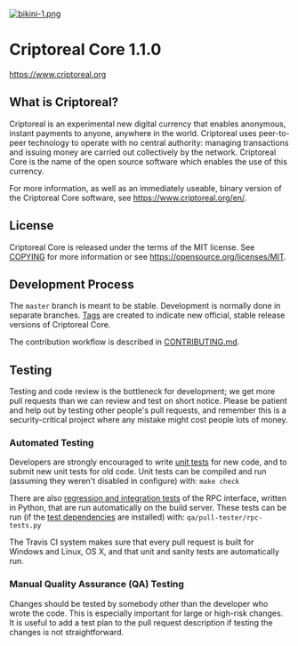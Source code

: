 
[![bikini-1.png](https://i.postimg.cc/CK2kCbB0/bikini-1.png)](https://postimg.cc/CZjRSBsr)



Criptoreal Core 1.1.0
===============================


https://www.criptoreal.org


What is Criptoreal?
----------------

Criptoreal is an experimental new digital currency that enables anonymous, instant
payments to anyone, anywhere in the world. Criptoreal uses peer-to-peer technology
to operate with no central authority: managing transactions and issuing money
are carried out collectively by the network. Criptoreal Core is the name of the open
source software which enables the use of this currency.

For more information, as well as an immediately useable, binary version of
the Criptoreal Core software, see https://www.criptoreal.org/en/.


License
-------

Criptoreal Core is released under the terms of the MIT license. See [COPYING](COPYING) for more
information or see https://opensource.org/licenses/MIT.

Development Process
-------------------

The `master` branch is meant to be stable. Development is normally done in separate branches.
[Tags](https://github.com/criptoreal/criptoreal/tags) are created to indicate new official,
stable release versions of Criptoreal Core.

The contribution workflow is described in [CONTRIBUTING.md](CONTRIBUTING.md).

Testing
-------

Testing and code review is the bottleneck for development; we get more pull
requests than we can review and test on short notice. Please be patient and help out by testing
other people's pull requests, and remember this is a security-critical project where any mistake might cost people
lots of money.

### Automated Testing

Developers are strongly encouraged to write [unit tests](/doc/unit-tests.md) for new code, and to
submit new unit tests for old code. Unit tests can be compiled and run
(assuming they weren't disabled in configure) with: `make check`

There are also [regression and integration tests](/qa) of the RPC interface, written
in Python, that are run automatically on the build server.
These tests can be run (if the [test dependencies](/qa) are installed) with: `qa/pull-tester/rpc-tests.py`

The Travis CI system makes sure that every pull request is built for Windows
and Linux, OS X, and that unit and sanity tests are automatically run.

### Manual Quality Assurance (QA) Testing

Changes should be tested by somebody other than the developer who wrote the
code. This is especially important for large or high-risk changes. It is useful
to add a test plan to the pull request description if testing the changes is
not straightforward.

